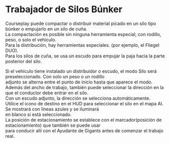 # Trabajador de Silos Búnker
  
Courseplay puede compactar o distribuir material picado en un silo tipo búnker o empujarlo en un silo de cuña.  
La compactación es posible sin ninguna herramienta especial, con rodillo, peso, o solo el vehículo.  
Para la distribución, hay herramientas especiales. (por ejemplo, el Fliegel DUO).  
Para los silos de cuña, se usa un escudo para empujar la paja hacia la parte posterior del silo.  

  
Si el vehículo tiene instalado un distribuidor o escudo, el modo Silo será preseleccionado. Con solo un peso o un rodillo   
adjunto se alterna entre el punto de inicio hasta que aparece el modo.  
Además del ancho de trabajo, también puede seleccionar la dirección en la que el conductor debe entrar en el silo.   
Con un escudo adjunto, la dirección se selecciona automáticamente.  
Utilice el icono de destino en el HUD para seleccionar el silo en el mapa AI. Se mostrará con líneas azules y se iluminará   
en blanco si está seleccionado.  
La posición de estacionamiento se establece con el marcador(posición de estacionamiento) que también se puede usar   
para conducir allí con el Ayudante de Gigants antes de comenzar el trabajo real.  
